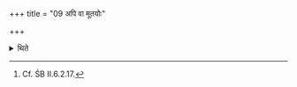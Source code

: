 +++
title = "09 अपि वा मूतयोः"

+++

<details><summary>थिते</summary>

9. Or rather after the Adhvaryu has put down the breads into two baskets and has tied them up by means of a stick to a wooden pole and then has placed them on a dried out tree or on an ant-hill,[^1] all the performers should recite thrice avatatadhanvā pinākahastaḥ... holding the breath as long as they can.  


[^1]: Cf. ŚB II.6.2.17.
</details>
